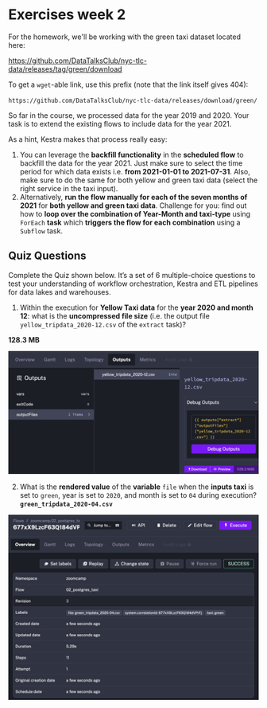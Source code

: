# **Exercises week 2**

For the homework, we'll be working with the green taxi dataset located here:

https://github.com/DataTalksClub/nyc-tlc-data/releases/tag/green/download

To get a `wget`-able link, use this prefix (note that the link itself gives 404):

`https://github.com/DataTalksClub/nyc-tlc-data/releases/download/green/`

So far in the course, we processed data for the year 2019 and 2020. Your task is to extend the existing flows to include data for the year 2021.

As a hint, Kestra makes that process really easy:

1. You can leverage the **backfill functionality** in the **scheduled flow** to backfill the data for the year 2021. Just make sure to select the time period for which data exists i.e. **from 2021-01-01 to 2021-07-31**. Also, make sure to do the same for both yellow and green taxi data (select the right service in the taxi input).
2. Alternatively, **run the flow manually for each of the seven months of 2021** for **both yellow and green taxi data**. Challenge for you: find out how to **loop over the combination of Year-Month and taxi-type** using `ForEach` **task** which **triggers the flow for each combination** using a `Subflow` task.

## **Quiz Questions**

Complete the Quiz shown below. It’s a set of 6 multiple-choice questions to test your understanding of workflow orchestration, Kestra and ETL pipelines for data lakes and warehouses.

1. Within the execution for **Yellow Taxi data** for the **year 2020 and month 12**: what is the **uncompressed file size** (i.e. the output file `yellow_tripdata_2020-12.csv` of the `extract` task)?

**128.3 MB**

![alt text](image.png)

2. What is the **rendered value** of the **variable** `file` when the **inputs taxi** is set to `green`, year is set to `2020`, and month is set to `04` during execution?
**`green_tripdata_2020-04.csv`**

![alt text](image-1.png)
